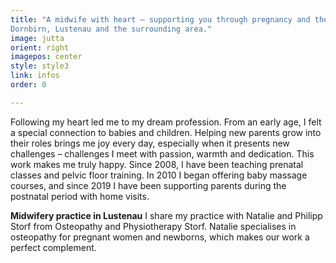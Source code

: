 ```yaml
---
title: "A midwife with heart – supporting you through pregnancy and the precious time after birth in
Dornbirn, Lustenau and the surrounding area."
image: jutta
orient: right
imagepos: center
style: style3
link: infos
order: 0

---
```


Following my heart led me to my dream profession. From an early age, I felt a special
connection to babies and children. Helping new parents grow into their roles brings me joy
every day, especially when it presents new challenges – challenges I meet with passion,
warmth and dedication. This work makes me truly happy.
Since 2008, I have been teaching prenatal classes and pelvic floor training. In 2010 I began
offering baby massage courses, and since 2019 I have been supporting parents during the
postnatal period with home visits.

**Midwifery practice in Lustenau**
I share my practice with Natalie and Philipp Storf from Osteopathy and Physiotherapy Storf.
Natalie specialises in osteopathy for pregnant women and newborns, which makes our work
a perfect complement.
